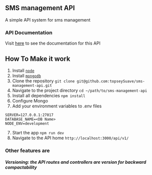 ## SMS management API
A simple API system for sms management

### API Documentation
Visit [here](https://documenter.getpostman.com/view/2928491/S1EH21Zo) to see the documentation for this API

## How To Make it work
1. Install [`node`](https://nodejs.org/en/download/)
2. Install [`mongodb`](https://docs.mongodb.com/v3.2/installation/)
3. Clone the repository `git clone git@github.com:topseySuave/sms-management-api.git`
4. Navigate to the project directory `cd ~/path/to/sms-management-api`
5. Install all dependencies `npm install`
6. Configure Mongo
7. Add your environment variables to .env files
```
SERVER=127.0.0.1:27017
DATABASE_NAME=<DB Name>
NODE_ENV=development
```
7. Start the app `npm run dev`
8. Navigate to the API home `http://localhost:3000/api/v1/`

### Other features are
##### Versioning: the API routes and controllers are version for backward compactability
